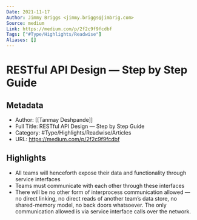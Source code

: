 ```yaml
---
Date: 2021-11-17
Author: Jimmy Briggs <jimmy.briggs@jimbrig.com>
Source: medium
Link: https://medium.com/p/2f2c9f9fcdbf
Tags: ["#Type/Highlights/Readwise"]
Aliases: []
---
```

# RESTful API Design — Step by Step Guide

## Metadata
- Author: [[Tanmay Deshpande]]
- Full Title: RESTful API Design — Step by Step Guide
- Category: #Type/Highlights/Readwise/Articles
- URL: https://medium.com/p/2f2c9f9fcdbf

## Highlights
- All teams will henceforth expose their data and functionality through service interfaces
- Teams must communicate with each other through these interfaces
- There will be no other form of interprocess communication allowed — no direct linking, no direct reads of another team’s data store, no shared-memory model, no back doors whatsoever. The only communication allowed is via service interface calls over the network.
